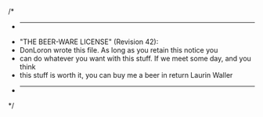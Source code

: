 /*
* ----------------------------------------------------------------------------
* "THE BEER-WARE LICENSE" (Revision 42):
* DonLoron wrote this file. As long as you retain this notice you
* can do whatever you want with this stuff. If we meet some day, and you think
* this stuff is worth it, you can buy me a beer in return Laurin Waller
* ----------------------------------------------------------------------------
*/